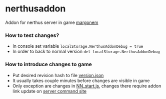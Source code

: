 # nerthusaddon
  Addon for nerthus server in game [margonem](http://www.margonem.pl/)


### How to test changes?
  * In console set variable `localStorage.NerthusAddonDebug = true` 
  * In order to back to normal version `del localStorage.NerthusAddonDebug`
  

### How to introduce changes to game
  * Put desired revision hash to file [version.json](version.json)
  * It usually takes couple minutes before changes are visible in game
  * Only exception are changes in [NN_start.js](NN_start.js), changes there require addon link update on [server command site](http://serwery.margonem.pl/)
